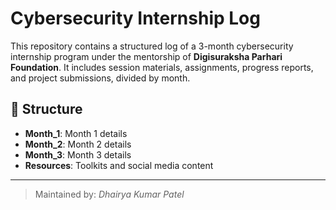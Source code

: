 # Cybersecurity Internship Log

This repository contains a structured log of a 3-month cybersecurity internship program under the mentorship of **Digisuraksha Parhari Foundation**. It includes session materials, assignments, progress reports, and project submissions, divided by month.

## 📁 Structure

- **Month_1**: Month 1 details
- **Month_2**: Month 2 details
- **Month_3**: Month 3 details
- **Resources**: Toolkits and social media content

---

> Maintained by: *Dhairya Kumar Patel*
